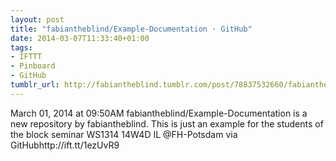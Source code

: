 ```yaml
---
layout: post
title: "fabiantheblind/Example-Documentation · GitHub"
date: 2014-03-07T11:33:40+01:00
tags:
- IFTTT
- Pinboard
- GitHub
tumblr_url: http://fabiantheblind.tumblr.com/post/78837532660/fabiantheblind-example-documentation-github
---
```

March 01, 2014 at 09:50AM
fabiantheblind/Example-Documentation is a new repository by fabiantheblind. This is just an example for the students of the block seminar WS1314 14W4D IL @FH-Potsdam via GitHubhttp://ift.tt/1ezUvR9
